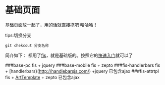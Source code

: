 # 基础页面
基础页面放一起了，用的话就直接拖吧 哈哈哈！

tips:切换分支

    git chekcout 分支名称

简介如下：
都用了[fis](http://fis.baidu.com/)，就是基础版的。按照它的[快速入门](http://fis.baidu.com/docs/beginning/getting-started.html#)就可以了

###base-pc
fis + jquery
###base-mobile
fis + zepto
###fis-handlerbars
fis + [handlerbars}(http://handlebarsjs.com/) +jquery
已包含ajax
###fis-attrtpl
fis + [ArtTemplate](https://github.com/aui/artTemplate) + zepto
已包含ajax
